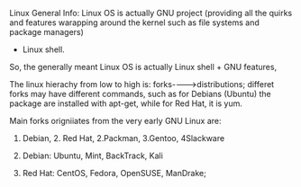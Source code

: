 Linux General Info:
Linux OS is actually GNU project (providing all the quirks and features 
warapping around the kernel such as file systems and package managers)
+ Linux shell.

So, the generally meant Linux OS is actually Linux shell + GNU features,

The linux hierachy from low to high is:
forks---->distributions;
differet forks may have different commands, such as for Debians (Ubuntu) the
package are installed with apt-get, while for Red Hat, it is yum. 


Main forks origniiates from the very early GNU Linux are:
1. Debian, 2. Red Hat, 2.Packman, 3.Gentoo, 4Slackware

1. Debian: 
Ubuntu, Mint, BackTrack, Kali
 
2. Red Hat: 
CentOS, Fedora, OpenSUSE, ManDrake;

